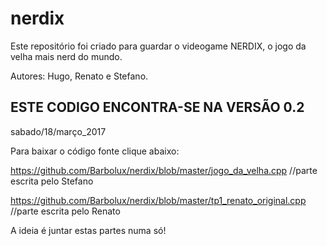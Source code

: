 # nerdix
Este repositório foi criado para guardar o videogame NERDIX, o jogo da velha mais nerd do mundo.

Autores: Hugo, Renato e Stefano.

## ESTE CODIGO ENCONTRA-SE NA VERSÃO 0.2
sabado/18/março_2017

Para baixar o código fonte clique abaixo:

https://github.com/Barbolux/nerdix/blob/master/jogo_da_velha.cpp //parte escrita pelo Stefano


https://github.com/Barbolux/nerdix/blob/master/tp1_renato_original.cpp //parte escrita pelo Renato

A ideia é juntar estas partes numa só!
